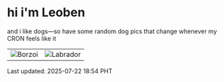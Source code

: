 # hi i'm Leoben

and i like dogs—so have some random dog pics that change whenever my CRON feels like it

|  |  |
|--------|----------|
| ![Borzoi](https://random-dog-vercel.vercel.app/api/random-borzoi?v=1753181640) | ![Labrador](https://random-dog-vercel.vercel.app/api/random-labrador?v=1753181640) |

Last updated: 2025-07-22 18:54 PHT
